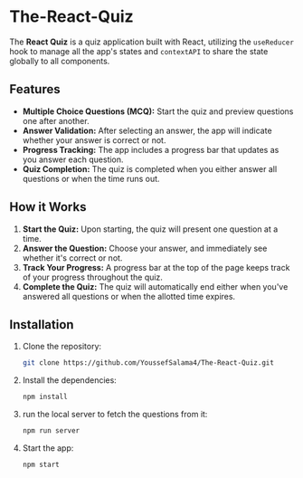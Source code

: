 # The-React-Quiz

The **React Quiz** is a quiz application built with React, utilizing the `useReducer` hook to manage all the app's states and `contextAPI` to share the state globally to all components.

## Features

- **Multiple Choice Questions (MCQ):** Start the quiz and preview questions one after another.
- **Answer Validation:** After selecting an answer, the app will indicate whether your answer is correct or not.
- **Progress Tracking:** The app includes a progress bar that updates as you answer each question.
- **Quiz Completion:** The quiz is completed when you either answer all questions or when the time runs out.

## How it Works

1. **Start the Quiz:** Upon starting, the quiz will present one question at a time.
2. **Answer the Question:** Choose your answer, and immediately see whether it's correct or not.
3. **Track Your Progress:** A progress bar at the top of the page keeps track of your progress throughout the quiz.
4. **Complete the Quiz:** The quiz will automatically end either when you've answered all questions or when the allotted time expires.

## Installation

1. Clone the repository:
   ```bash
   git clone https://github.com/YoussefSalama4/The-React-Quiz.git
   ```
2. Install the dependencies:
   ```bash
   npm install
   ```
3. run the local server to fetch the questions from it:
   ```bash
   npm run server
   ```
4. Start the app:
   ```bash
   npm start
   ```
